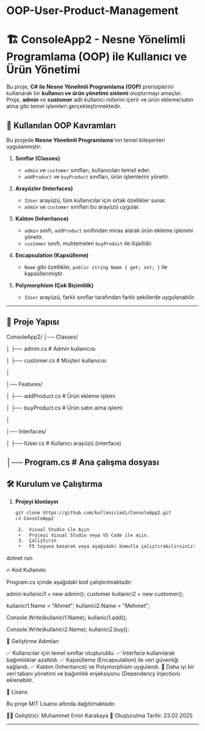 # OOP-User-Product-Management
# 🏗️ ConsoleApp2 - Nesne Yönelimli Programlama (OOP) ile Kullanıcı ve Ürün Yönetimi

Bu proje, **C# ile Nesne Yönelimli Programlama (OOP)** prensiplerini kullanarak bir **kullanıcı ve ürün yönetimi sistemi** oluşturmayı amaçlar.  
Proje, **admin** ve **customer** adlı kullanıcı rollerini içerir ve ürün ekleme/satın alma gibi temel işlemleri gerçekleştirmektedir.

## 🚀 Kullanılan OOP Kavramları
Bu projede **Nesne Yönelimli Programlama**'nın temel bileşenleri uygulanmıştır:

1. **Sınıflar (Classes)**  
   - `admin` ve `customer` sınıfları, kullanıcıları temsil eder.  
   - `addProduct` ve `buyProduct` sınıfları, ürün işlemlerini yönetir.

2. **Arayüzler (Interfaces)**  
   - `IUser` arayüzü, tüm kullanıcılar için ortak özellikler sunar.  
   - `admin` ve `customer` sınıfları bu arayüzü uygular.

3. **Kalıtım (Inheritance)**  
   - `admin` sınıfı, `addProduct` sınıfından miras alarak ürün ekleme işlemini yönetir.  
   - `customer` sınıfı, muhtemelen `buyProduct` ile ilişkilidir.

4. **Encapsulation (Kapsülleme)**  
   - `Name` gibi özellikler, `public string Name { get; set; }` ile kapsüllenmiştir.

5. **Polymorphism (Çok Biçimlilik)**  
   - `IUser` arayüzü, farklı sınıflar tarafından farklı şekillerde uygulanabilir.

---

## 📂 Proje Yapısı

ConsoleApp2/
│── Classes/

│   ├── admin.cs          # Admin kullanıcısı

│   ├── customer.cs       # Müşteri kullanıcısı

│

│── Features/

│   ├── addProduct.cs     # Ürün ekleme işlemi

│   ├── buyProduct.cs     # Ürün satın alma işlemi

│

│── Interfaces/

│   ├── IUser.cs          # Kullanıcı arayüzü (interface)

│── Program.cs            # Ana çalışma dosyası
---

## 🛠️ Kurulum ve Çalıştırma

1. **Projeyi klonlayın**  
   ```bash
   git clone https://github.com/kullaniciadi/ConsoleApp2.git
   cd ConsoleApp2

	2.	Visual Studio ile Açın
	•	Projeyi Visual Studio veya VS Code ile açın.
	3.	Çalıştırın
	•	F5 tuşuna basarak veya aşağıdaki komutla çalıştırabilirsiniz:

dotnet run

🔥 Kod Kullanımı

Program.cs içinde aşağıdaki kod çalıştırılmaktadır:

admin kullanici1 = new admin();
customer kullanici2 = new customer();

kullanici1.Name = "Ahmet";
kullanici2.Name = "Mehmet";

Console.Write(kullanici1.Name);
kullanici1.add();

Console.Write(kullanici2.Name);
kullanici2.buy();

🎯 Geliştirme Adımları

✅ Kullanıcılar için temel sınıflar oluşturuldu.
✅ Interface kullanılarak bağımlılıklar azaltıldı.
✅ Kapsülleme (Encapsulation) ile veri güvenliği sağlandı.
✅ Kalıtım (Inheritance) ve Polymorphism uygulandı.
🚀 Daha iyi bir veri tabanı yönetimi ve bağımlılık enjeksiyonu (Dependency Injection) eklenebilir.

📜 Lisans

Bu proje MIT Lisansı altında dağıtılmaktadır.

👨‍💻 Geliştirici: Muhammet Emin Karakaya
📅 Oluşturulma Tarihi: 23.02.2025

---
